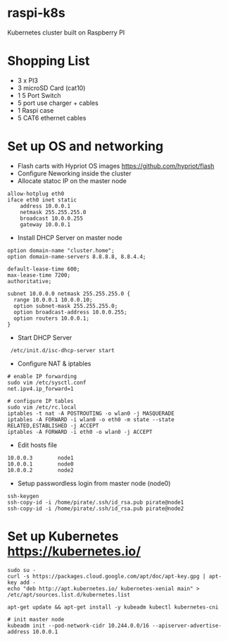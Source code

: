 # raspi-k8s
Kubernetes cluster built on Raspberry PI

# Shopping List
- 3 x PI3
- 3 microSD Card  (cat10)
- 1 5 Port Switch
- 5 port use charger + cables
- 1 Raspi case
- 5 CAT6 ethernet cables

# Set up OS and networking
- Flash carts with Hypriot OS images https://github.com/hypriot/flash
- Configure Neworking inside the cluster
- Allocate statoc IP on the master node
```
allow-hotplug eth0
iface eth0 inet static
    address 10.0.0.1
    netmask 255.255.255.0
    broadcast 10.0.0.255
    gateway 10.0.0.1

```
- Install DHCP Server on master node
```
option domain-name "cluster.home";
option domain-name-servers 8.8.8.8, 8.8.4.4;

default-lease-time 600;
max-lease-time 7200;
authoritative;

subnet 10.0.0.0 netmask 255.255.255.0 {
  range 10.0.0.1 10.0.0.10;
  option subnet-mask 255.255.255.0;
  option broadcast-address 10.0.0.255;
  option routers 10.0.0.1;
}
```
- Start DHCP Server
```
 /etc/init.d/isc-dhcp-server start
```
- Configure NAT & iptables
```
# enable IP forwarding
sudo vim /etc/sysctl.conf
net.ipv4.ip_forward=1

# configure IP tables
sudo vim /etc/rc.local
iptables -t nat -A POSTROUTING -o wlan0 -j MASQUERADE
iptables -A FORWARD -i wlan0 -o eth0 -m state --state RELATED,ESTABLISHED -j ACCEPT
iptables -A FORWARD -i eth0 -o wlan0 -j ACCEPT

```

- Edit hosts file
```
10.0.0.3        node1
10.0.0.1        node0
10.0.0.2        node2
```

- Setup passwordless login from master node (node0)
```
ssh-keygen
ssh-copy-id -i /home/pirate/.ssh/id_rsa.pub pirate@node1
ssh-copy-id -i /home/pirate/.ssh/id_rsa.pub pirate@node2
```
# Set up Kubernetes https://kubernetes.io/
```
sudo su -
curl -s https://packages.cloud.google.com/apt/doc/apt-key.gpg | apt-key add -
echo "deb http://apt.kubernetes.io/ kubernetes-xenial main" > /etc/apt/sources.list.d/kubernetes.list

apt-get update && apt-get install -y kubeadm kubectl kubernetes-cni

# init master node
kubeadm init --pod-network-cidr 10.244.0.0/16 --apiserver-advertise-address 10.0.0.1
```
